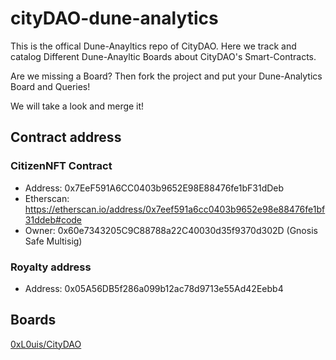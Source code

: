# cityDAO-dune-analytics

This is the offical Dune-Anayltics repo of CityDAO. Here we track and catalog Different Dune-Anayltic Boards about CityDAO's Smart-Contracts.

Are we missing a Board? Then fork the project and put your Dune-Analytics Board and Queries!

We will take a look and merge it!

## Contract address
### CitizenNFT Contract
* Address: 0x7EeF591A6CC0403b9652E98E88476fe1bF31dDeb
* Etherscan: https://etherscan.io/address/0x7eef591a6cc0403b9652e98e88476fe1bf31ddeb#code
* Owner: 0x60e7343205C9C88788a22C40030d35f9370d302D (Gnosis Safe Multisig)

### Royalty address
* Address: 0x05A56DB5f286a099b12ac78d9713e55Ad42Eebb4


## Boards
[0xL0uis/CityDAO](https://dune.xyz/0xL0uis/CitizenDAO)

